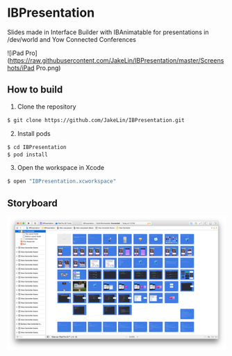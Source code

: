 # IBPresentation
Slides made in Interface Builder with IBAnimatable for presentations in /dev/world and Yow Connected Conferences

![iPad Pro](https://raw.githubusercontent.com/JakeLin/IBPresentation/master/Screenshots/iPad Pro.png)

## How to build

1) Clone the repository

```bash
$ git clone https://github.com/JakeLin/IBPresentation.git
```

2) Install pods

```bash
$ cd IBPresentation
$ pod install
```

3) Open the workspace in Xcode

```bash
$ open "IBPresentation.xcworkspace"
```

## Storyboard
![Storyboard](https://raw.githubusercontent.com/JakeLin/IBPresentation/master/Screenshots/Storyboard.png)


